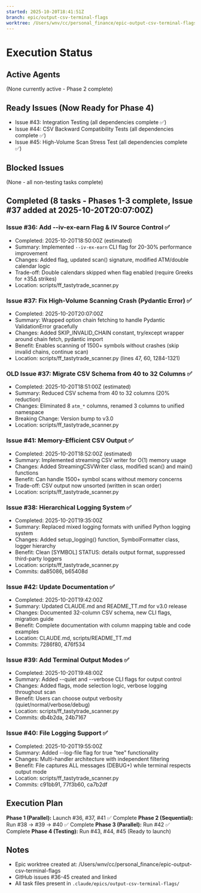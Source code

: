 ```yaml
---
started: 2025-10-20T18:41:51Z
branch: epic/output-csv-terminal-flags
worktree: /Users/wnv/cc/personal_finance/epic-output-csv-terminal-flags
---
```


# Execution Status

## Active Agents
(None currently active - Phase 2 complete)

## Ready Issues (Now Ready for Phase 4)
- Issue #43: Integration Testing (all dependencies complete ✅)
- Issue #44: CSV Backward Compatibility Tests (all dependencies complete ✅)
- Issue #45: High-Volume Scan Stress Test (all dependencies complete ✅)

## Blocked Issues
(None - all non-testing tasks complete)

## Completed (8 tasks - Phases 1-3 complete, Issue #37 added at 2025-10-20T20:07:00Z)

### Issue #36: Add --iv-ex-earn Flag & IV Source Control ✅
- Completed: 2025-10-20T18:50:00Z (estimated)
- Summary: Implemented `--iv-ex-earn` CLI flag for 20-30% performance improvement
- Changes: Added flag, updated scan() signature, modified ATM/double calendar logic
- Trade-off: Double calendars skipped when flag enabled (require Greeks for ±35Δ strikes)
- Location: scripts/ff_tastytrade_scanner.py

### Issue #37: Fix High-Volume Scanning Crash (Pydantic Error) ✅
- Completed: 2025-10-20T20:07:00Z
- Summary: Wrapped option chain fetching to handle Pydantic ValidationError gracefully
- Changes: Added SKIP_INVALID_CHAIN constant, try/except wrapper around chain fetch, pydantic import
- Benefit: Enables scanning of 1500+ symbols without crashes (skip invalid chains, continue scan)
- Location: scripts/ff_tastytrade_scanner.py (lines 47, 60, 1284-1321)

### OLD Issue #37: Migrate CSV Schema from 40 to 32 Columns ✅
- Completed: 2025-10-20T18:51:00Z (estimated)
- Summary: Reduced CSV schema from 40 to 32 columns (20% reduction)
- Changes: Eliminated 8 `atm_*` columns, renamed 3 columns to unified namespace
- Breaking Change: Version bump to v3.0
- Location: scripts/ff_tastytrade_scanner.py

### Issue #41: Memory-Efficient CSV Output ✅
- Completed: 2025-10-20T18:52:00Z (estimated)
- Summary: Implemented streaming CSV writer for O(1) memory usage
- Changes: Added StreamingCSVWriter class, modified scan() and main() functions
- Benefit: Can handle 1500+ symbol scans without memory concerns
- Trade-off: CSV output now unsorted (written in scan order)
- Location: scripts/ff_tastytrade_scanner.py

### Issue #38: Hierarchical Logging System ✅
- Completed: 2025-10-20T19:35:00Z
- Summary: Replaced mixed logging formats with unified Python logging system
- Changes: Added setup_logging() function, SymbolFormatter class, logger hierarchy
- Benefit: Clean [SYMBOL] STATUS: details output format, suppressed third-party loggers
- Location: scripts/ff_tastytrade_scanner.py
- Commits: da85086, b65408d

### Issue #42: Update Documentation ✅
- Completed: 2025-10-20T19:42:00Z
- Summary: Updated CLAUDE.md and README_TT.md for v3.0 release
- Changes: Documented 32-column CSV schema, new CLI flags, migration guide
- Benefit: Complete documentation with column mapping table and code examples
- Location: CLAUDE.md, scripts/README_TT.md
- Commits: 7286f80, 476f534

### Issue #39: Add Terminal Output Modes ✅
- Completed: 2025-10-20T19:48:00Z
- Summary: Added --quiet and --verbose CLI flags for output control
- Changes: Added flags, mode selection logic, verbose logging throughout scan
- Benefit: Users can choose output verbosity (quiet/normal/verbose/debug)
- Location: scripts/ff_tastytrade_scanner.py
- Commits: db4b2da, 24b7167

### Issue #40: File Logging Support ✅
- Completed: 2025-10-20T19:55:00Z
- Summary: Added --log-file flag for true "tee" functionality
- Changes: Multi-handler architecture with independent filtering
- Benefit: File captures ALL messages (DEBUG+) while terminal respects output mode
- Location: scripts/ff_tastytrade_scanner.py
- Commits: c91bb91, 77f3b60, ca7b2df

## Execution Plan

**Phase 1 (Parallel):** Launch #36, #37, #41 ✅ Complete
**Phase 2 (Sequential):** Run #38 → #39 → #40 ✅ Complete
**Phase 3 (Parallel):** Run #42 ✅ Complete
**Phase 4 (Testing):** Run #43, #44, #45 (Ready to launch)

## Notes
- Epic worktree created at: /Users/wnv/cc/personal_finance/epic-output-csv-terminal-flags
- GitHub issues #36-45 created and linked
- All task files present in `.claude/epics/output-csv-terminal-flags/`
